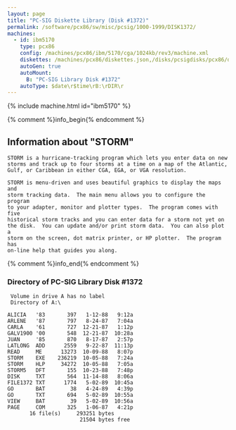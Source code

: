 ```yaml
---
layout: page
title: "PC-SIG Diskette Library (Disk #1372)"
permalink: /software/pcx86/sw/misc/pcsig/1000-1999/DISK1372/
machines:
  - id: ibm5170
    type: pcx86
    config: /machines/pcx86/ibm/5170/cga/1024kb/rev3/machine.xml
    diskettes: /machines/pcx86/diskettes.json,/disks/pcsigdisks/pcx86/diskettes.json
    autoGen: true
    autoMount:
      B: "PC-SIG Library Disk #1372"
    autoType: $date\r$time\rB:\rDIR\r
---
```


{% include machine.html id="ibm5170" %}

{% comment %}info_begin{% endcomment %}

## Information about "STORM"

    STORM is a hurricane-tracking program which lets you enter data on new
    storms and track up to four storms at a time on a map of the Atlantic,
    Gulf, or Caribbean in either CGA, EGA, or VGA resolution.
    
    STORM is menu-driven and uses beautiful graphics to display the maps and
    storm tracking data.  The main menu allows you to configure the program
    to your adapter, monitor and plotter types.  The program comes with five
    historical storm tracks and you can enter data for a storm not yet on
    the disk.  You can update and/or print storm data.  You can also plot a
    storm on the screen, dot matrix printer, or HP plotter.  The program has
    on-line help that guides you along.
{% comment %}info_end{% endcomment %}


### Directory of PC-SIG Library Disk #1372

     Volume in drive A has no label
     Directory of A:\

    ALICIA   '83       397   1-12-88   9:12a
    ARLENE   '87       797   8-24-87   7:04a
    CARLA    '61       727  12-21-87   1:12p
    GALV1900 '00       548  12-21-87  10:28a
    JUAN     '85       870   8-17-87   2:57p
    LATLONG  ADD      2559   9-22-87  11:13p
    READ     ME      13273  10-09-88   8:07p
    STORM    EXE    236219  10-05-88   7:24a
    STORM    HLP     34272  10-05-88   7:05a
    STORM5   DFT       155  10-23-88   7:48p
    DISK     TXT       564  11-14-88   8:06a
    FILE1372 TXT      1774   5-02-89  10:45a
    GO       BAT        38   4-24-89   4:39p
    GO       TXT       694   5-02-89  10:55a
    VIEW     BAT        39   5-02-89  10:56a
    PAGE     COM       325   1-06-87   4:21p
           16 file(s)     293251 bytes
                           21504 bytes free
